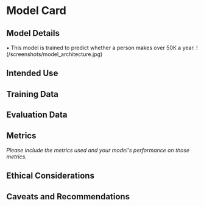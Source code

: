 # Model Card

## Model Details
• This model is trained to predict whether a person makes over 50K a year. 
!(/screenshots/model_architecture.jpg)

## Intended Use

## Training Data

## Evaluation Data

## Metrics
_Please include the metrics used and your model's performance on those metrics._

## Ethical Considerations

## Caveats and Recommendations
